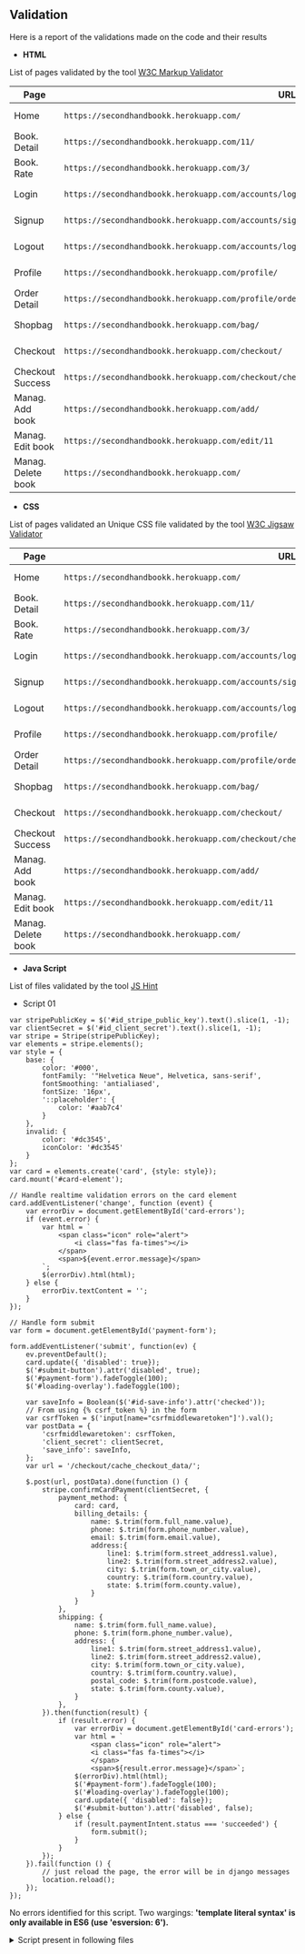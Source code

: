 ## Validation

Here is a report of the validations made on the code and their results

- __HTML__

List of pages validated by the tool [W3C Markup Validator](https://validator.w3.org/)

| Page    |   URL  |  Result |  Link |
|    ---    |   ---  |   ---   |  ---  |
| Home    | `https://secondhandbookk.herokuapp.com/` |   No errors   |  [Validated](https://validator.w3.org/nu/?doc=https%3A%2F%2Fsecondhandbookk.herokuapp.com%2F)  |
| Book. Detail |   `https://secondhandbookk.herokuapp.com/11/`  |   No errors   |  [Validated](https://validator.w3.org/nu/?doc=https%3A%2F%2Fsecondhandbookk.herokuapp.com%2F11%2F)  |
| Book. Rate  |   `https://secondhandbookk.herokuapp.com/3/`  |   No errors   |  [Validated](https://validator.w3.org/nu/?useragent=Validator.nu%2FLV+http%3A%2F%2Fvalidator.w3.org%2Fservices&acceptlanguage=&doc=https%3A%2F%2Fsecondhandbookk.herokuapp.com%2F3%2F)  |
| Login    |   `https://secondhandbookk.herokuapp.com/accounts/login/`  |   No errors   |  [Validated](https://validator.w3.org/nu/?doc=https%3A%2F%2Fsecondhandbookk.herokuapp.com%2Faccounts%2Flogin%2F)  | 
| Signup    |   `https://secondhandbookk.herokuapp.com/accounts/signup/`  |   No errors   |  [Validated](https://validator.w3.org/nu/?doc=https%3A%2F%2Fsecondhandbookk.herokuapp.com%2Faccounts%2Fsignup%2F)  |
| Logout    |   `https://secondhandbookk.herokuapp.com/accounts/logout/`  |   No errors   |  [Validated](https://validator.w3.org/nu/?doc=https%3A%2F%2Fsecondhandbookk.herokuapp.com%2Faccounts%2Flogout%2F)  |
| Profile    |   `https://secondhandbookk.herokuapp.com/profile/`  |   No errors   |  [Validated](https://validator.w3.org/nu/?doc=https%3A%2F%2Fsecondhandbookk.herokuapp.com%2Fprofile%2F)  |
| Order Detail |   `https://secondhandbookk.herokuapp.com/profile/order_history/A494B465D42E46019AEAB3FC4CB70933`  |   No errors   |  [Validated](https://validator.w3.org/nu/?doc=https%3A%2F%2Fsecondhandbookk.herokuapp.com%2Fprofile%2Forder_history%2FA494B465D42E46019AEAB3FC4CB70933)  |
| Shopbag    |   `https://secondhandbookk.herokuapp.com/bag/`  |   No errors   |  [Validated](https://validator.w3.org/nu/?doc=https%3A%2F%2Fsecondhandbookk.herokuapp.com%2Fbag%2F)  |
| Checkout    |   `https://secondhandbookk.herokuapp.com/checkout/`  |   No errors   |  [Validated](https://validator.w3.org/nu/?doc=https%3A%2F%2Fsecondhandbookk.herokuapp.com%2Fcheckout%2F)  |
| Checkout Success    |   `https://secondhandbookk.herokuapp.com/checkout/checkout_success/43D1B5F723E242DBA1D859CDD2FA6CA2`  |   No errors   |  [Validated](https://validator.w3.org/nu/?doc=https%3A%2F%2Fsecondhandbookk.herokuapp.com%2Fcheckout%2Fcheckout_success%2F43D1B5F723E242DBA1D859CDD2FA6CA2)  |
| Manag. Add book   |   `https://secondhandbookk.herokuapp.com/add/`  |   No errors   |  [Validated](https://validator.w3.org/nu/?doc=https%3A%2F%2Fsecondhandbookk.herokuapp.com%2Fadd%2F)  |
 Manag. Edit book    |   `https://secondhandbookk.herokuapp.com/edit/11`  |   No errors   |  [Validated](https://validator.w3.org/nu/?doc=https%3A%2F%2Fsecondhandbookk.herokuapp.com%2Fedit%2F11%2F)  |
|    Manag. Delete book    |   `https://secondhandbookk.herokuapp.com/`  |   No errors   |  [Validated](https://validator.w3.org/nu/?doc=https%3A%2F%2Fsecondhandbookk.herokuapp.com%2F)  |

- __CSS__

List of pages validated an Unique CSS file validated by the tool [W3C Jigsaw Validator](https://jigsaw.w3.org/css-validator/)

|   Page    |   URL  |  Result |  Link |
|    ---    |   ---  |   ---   |  ---  |
| Home    | `https://secondhandbookk.herokuapp.com/` |   No errors   |  [Validated](https://jigsaw.w3.org/css-validator/validator?uri=https%3A%2F%2Fsecondhandbookk.herokuapp.com&profile=css3svg&usermedium=all&warning=1&vextwarning=&lang=en)  |
| Book. Detail |   `https://secondhandbookk.herokuapp.com/11/`  |   No errors   |  [Validated](https://jigsaw.w3.org/css-validator/validator?uri=https%3A%2F%2Fsecondhandbookk.herokuapp.com%2F11%2F&profile=css3svg&usermedium=all&warning=1&vextwarning=&lang=en)  |
| Book. Rate  |   `https://secondhandbookk.herokuapp.com/3/`  |   No errors   |  [Validated](https://jigsaw.w3.org/css-validator/validator?uri=https%3A%2F%2Fsecondhandbookk.herokuapp.com%2F3%2F&profile=css3svg&usermedium=all&warning=1&vextwarning=&lang=en)  |
| Login    |   `https://secondhandbookk.herokuapp.com/accounts/login/`  |   No errors   |  [Validated](https://jigsaw.w3.org/css-validator/validator?uri=https%3A%2F%2Fsecondhandbookk.herokuapp.com%2Faccounts%2Flogin%2F&profile=css3svg&usermedium=all&warning=1&vextwarning=&lang=en)  | 
| Signup    |   `https://secondhandbookk.herokuapp.com/accounts/signup/`  |   No errors   |  [Validated](https://jigsaw.w3.org/css-validator/validator?uri=https%3A%2F%2Fsecondhandbookk.herokuapp.com%2Faccounts%2Fsignup%2F&profile=css3svg&usermedium=all&warning=1&vextwarning=&lang=en)  |
| Logout    |   `https://secondhandbookk.herokuapp.com/accounts/logout/`  |   No errors   |  [Validated](https://jigsaw.w3.org/css-validator/validator?uri=https%3A%2F%2Fsecondhandbookk.herokuapp.com%2Faccounts%2Flogout%2F&profile=css3svg&usermedium=all&warning=1&vextwarning=&lang=en)  |
| Profile    |   `https://secondhandbookk.herokuapp.com/profile/`  |   No errors   |  [Validated](https://jigsaw.w3.org/css-validator/validator?uri=https%3A%2F%2Fsecondhandbookk.herokuapp.com%2Fprofile%2F&profile=css3svg&usermedium=all&warning=1&vextwarning=&lang=en)  |
| Order Detail |   `https://secondhandbookk.herokuapp.com/profile/order_history/A494B465D42E46019AEAB3FC4CB70933`  |   No errors   |  [Validated](https://jigsaw.w3.org/css-validator/validator?uri=https%3A%2F%2Fsecondhandbookk.herokuapp.com%2Fprofile%2Forder_history%2FA494B465D42E46019AEAB3FC4CB70933&profile=css3svg&usermedium=all&warning=1&vextwarning=&lang=en)  |
| Shopbag    |   `https://secondhandbookk.herokuapp.com/bag/`  |   No errors   |  [Validated](https://jigsaw.w3.org/css-validator/validator?uri=https%3A%2F%2Fsecondhandbookk.herokuapp.com%2Fbag%2F&profile=css3svg&usermedium=all&warning=1&vextwarning=&lang=en)  |
| Checkout    |   `https://secondhandbookk.herokuapp.com/checkout/`  |   No errors   |  [Validated](https://jigsaw.w3.org/css-validator/validator?uri=https%3A%2F%2Fsecondhandbookk.herokuapp.com%2Fcheckout%2F&profile=css3svg&usermedium=all&warning=1&vextwarning=&lang=en)  |
| Checkout Success    |   `https://secondhandbookk.herokuapp.com/checkout/checkout_success/43D1B5F723E242DBA1D859CDD2FA6CA2`  |   No errors   |  [Validated](https://jigsaw.w3.org/css-validator/validator?uri=https%3A%2F%2Fsecondhandbookk.herokuapp.com%2Fcheckout%2Fcheckout_success%2F43D1B5F723E242DBA1D859CDD2FA6CA2&profile=css3svg&usermedium=all&warning=1&vextwarning=&lang=en)  |
| Manag. Add book   |   `https://secondhandbookk.herokuapp.com/add/`  |   No errors   |  [Validated](https://jigsaw.w3.org/css-validator/validator?uri=https%3A%2F%2Fsecondhandbookk.herokuapp.com%2Fadd%2F&profile=css3svg&usermedium=all&warning=1&vextwarning=&lang=en)  |
 Manag. Edit book    |   `https://secondhandbookk.herokuapp.com/edit/11`  |   No errors   |  [Validated](https://jigsaw.w3.org/css-validator/validator?uri=https%3A%2F%2Fsecondhandbookk.herokuapp.com%2Fedit%2F11&profile=css3svg&usermedium=all&warning=1&vextwarning=&lang=en)  |
|    Manag. Delete book    |   `https://secondhandbookk.herokuapp.com/`  |   No errors   |  [Validated](https://jigsaw.w3.org/css-validator/validator?uri=https%3A%2F%2Fsecondhandbookk.herokuapp.com%2F&profile=css3svg&usermedium=all&warning=1&vextwarning=&lang=en)  |

- __Java Script__

List of files validated by the tool [JS Hint](https://jshint.com/)

- Script 01

```
var stripePublicKey = $('#id_stripe_public_key').text().slice(1, -1);
var clientSecret = $('#id_client_secret').text().slice(1, -1);
var stripe = Stripe(stripePublicKey);
var elements = stripe.elements();
var style = {
    base: {
        color: '#000',
        fontFamily: '"Helvetica Neue", Helvetica, sans-serif',
        fontSmoothing: 'antialiased',
        fontSize: '16px',
        '::placeholder': {
            color: '#aab7c4'
        }
    },
    invalid: {
        color: '#dc3545',
        iconColor: '#dc3545'
    }
};
var card = elements.create('card', {style: style});
card.mount('#card-element');

// Handle realtime validation errors on the card element
card.addEventListener('change', function (event) {
    var errorDiv = document.getElementById('card-errors');
    if (event.error) {
        var html = `
            <span class="icon" role="alert">
                <i class="fas fa-times"></i>
            </span>
            <span>${event.error.message}</span>
        `;
        $(errorDiv).html(html);
    } else {
        errorDiv.textContent = '';
    }
});

// Handle form submit
var form = document.getElementById('payment-form');

form.addEventListener('submit', function(ev) {
    ev.preventDefault();
    card.update({ 'disabled': true});
    $('#submit-button').attr('disabled', true);
    $('#payment-form').fadeToggle(100);
    $('#loading-overlay').fadeToggle(100);

    var saveInfo = Boolean($('#id-save-info').attr('checked'));
    // From using {% csrf_token %} in the form
    var csrfToken = $('input[name="csrfmiddlewaretoken"]').val();
    var postData = {
        'csrfmiddlewaretoken': csrfToken,
        'client_secret': clientSecret,
        'save_info': saveInfo,
    };
    var url = '/checkout/cache_checkout_data/';

    $.post(url, postData).done(function () {
        stripe.confirmCardPayment(clientSecret, {
            payment_method: {
                card: card,
                billing_details: {
                    name: $.trim(form.full_name.value),
                    phone: $.trim(form.phone_number.value),
                    email: $.trim(form.email.value),
                    address:{
                        line1: $.trim(form.street_address1.value),
                        line2: $.trim(form.street_address2.value),
                        city: $.trim(form.town_or_city.value),
                        country: $.trim(form.country.value),
                        state: $.trim(form.county.value),
                    }
                }
            },
            shipping: {
                name: $.trim(form.full_name.value),
                phone: $.trim(form.phone_number.value),
                address: {
                    line1: $.trim(form.street_address1.value),
                    line2: $.trim(form.street_address2.value),
                    city: $.trim(form.town_or_city.value),
                    country: $.trim(form.country.value),
                    postal_code: $.trim(form.postcode.value),
                    state: $.trim(form.county.value),
                }
            },
        }).then(function(result) {
            if (result.error) {
                var errorDiv = document.getElementById('card-errors');
                var html = `
                    <span class="icon" role="alert">
                    <i class="fas fa-times"></i>
                    </span>
                    <span>${result.error.message}</span>`;
                $(errorDiv).html(html);
                $('#payment-form').fadeToggle(100);
                $('#loading-overlay').fadeToggle(100);
                card.update({ 'disabled': false});
                $('#submit-button').attr('disabled', false);
            } else {
                if (result.paymentIntent.status === 'succeeded') {
                    form.submit();
                }
            }
        });
    }).fail(function () {
        // just reload the page, the error will be in django messages
        location.reload();
    });
});
```

No errors identified for this script. Two wargings: __'template literal syntax' is only available in ES6 (use 'esversion: 6').__

<details>
    <summary>Script present in following files</summary>

| File |   File patch  |
| --- |   ---  |
| 01 |  `static/js/stripe_elements.js `  |
    
</details>

